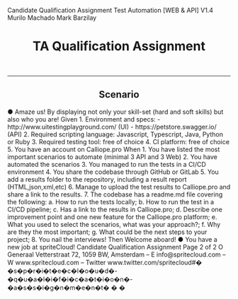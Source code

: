 Candidate Qualification Assignment
Test Automation
[WEB & API]
V1.4
Murilo Machado
Mark Barzilay
<h1 align="center">TA Qualification Assignment</h1>

<br/>

___

<h2 align="center">Scenario</h2>
● Amaze us! By displaying not only your skill-set (hard and soft skills) but also who you are!
Given
1. Environment and specs:
   - http://www.uitestingplayground.com/ (UI)
   - https://petstore.swagger.io/ (API)
2. Required scripting language: Javascript, Typescript, Java, Python or Ruby
3. Required testing tool: free of choice
4. CI platform: free of choice
5. You have an account on Calliope.pro
   When
1. You have listed the most important scenarios to automate (minimal 3 API and 3 Web)
2. You have automated the scenarios
3. You managed to run the tests in a CI/CD environment
4. You share the codebase through GitHub or GitLab
5. You add a results folder to the repository, including a result report (HTML,json,xml,etc)
6. Manage to upload the test results to Calliope.pro and share a link to the results.
7. The codebase has a readme.md file covering the following:
   a. How to run the tests locally;
   b. How to run the test in a CI/CD pipeline;
   c. Has a link to the results in Calliope.pro;
   d. Describe one improvement point and one new feature for the Calliope.pro platform;
   e. What you used to select the scenarios, what was your approach?;
   f. Why are they the most important;
   g. What could be the next steps to your project;
8. You nail the interviews!
   Then
   Welcome aboard!
   ● You have a new job at spriteCloud!
   Candidate Qualification Assignment Page 2 of 2
   O Generaal Vetterstraat 72, 1059 BW, Amsterdam – E info@spritecloud.com – W www.spritecloud.com – Twitter www.twitter.com/spritecloud#� �s�p�r�i�t�e�c�l�o�u�d�-�q�u�a�l�i�f�i�c�a�t�i�o�n�-�a�s�s�i�g�n�m�e�n�t�
�
�
